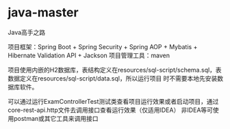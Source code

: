 # java-master
Java高手之路

项目框架：Spring Boot + Spring Security + Spring AOP + Mybatis + Hibernate Validation API + Jackson
项目管理工具：maven

项目使用内嵌的H2数据库，表结构定义在resources/sql-script/schema.sql，表数据定义在resources/sql-script/data.sql，所以运行项目
时不需要本地先安装数据库软件。

可以通过运行ExamControllerTest测试类查看项目运行效果或者启动项目，通过core-rest-api.http文件去调用接口查看运行效果（仅适用IDEA）
非IDEA等可使用postman或其它工具来调用接口